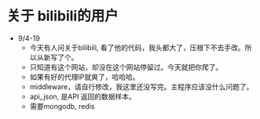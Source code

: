 # 关于 bilibili的用户
- 9/4-19
    - 今天有人问关于bilibili, 看了他的代码，我头都大了，压根下不去手改。所以从新写了个。
    - 只知道有这个网站，却没在这个网站停留过。今天就把你爬了。
    - 如果有好的代理IP就爽了，哈哈哈。
    - middleware，请自行修改，我这里还没写完。主程序应该没什么问题了。
    - api_json, 是API 返回的数据样本。
    - 需要mongodb, redis

